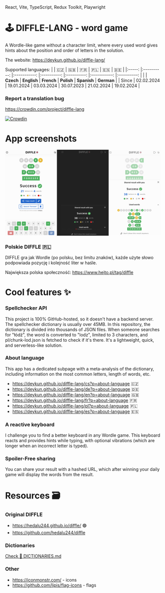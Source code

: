 React, Vite, TypeScript, Redux Toolkit, Playwright

# 🕹️ DIFFLE-LANG - word game

A Wordle-like game without a character limit, where every used word gives hints about the position and order of letters in the solution.

The website: https://deykun.github.io/diffle-lang/

Supported languages:
|       	|     🇨🇿     	|      🇬🇧     	|     🇫🇷     	|     🇵🇱     	|      🇪🇸     	|     🇩🇪     	|
|:-----:	|:----------:	|:-----------:	|:----------:	|:----------:	|:-----------:	|:----------:	|
|       	|  **Czech** 	| **English** 	| **French** 	| **Polish** 	| **Spanish** 	| **German** 	|
| Since 	| 02.02.2024 	|  19.01.2024 	| 03.03.2024 	| 30.07.2023 	|  21.02.2024 	| 19.02.2024 	|

<!---
   https://www.tablesgenerator.com/markdown_tables
-->

### Report a translation bug
https://crowdin.com/project/diffle-lang

[![Crowdin](https://badges.crowdin.net/diffle-lang/localized.svg)](https://crowdin.com/project/diffle-lang)

# App screenshots
![diffle lang app screenshots](./app-screenshots.png)

### Polskie DIFFLE 🇵🇱
DIFFLE gra jak Wordle (po polsku, bez limitu znaków), każde użyte słowo podpowiada pozycję i kolejność liter w haśle.

Największa polska społeczność: https://www.hejto.pl/tag/diffle

# Cool features ✨

### Spellchecker API
This project is 100% GitHub-hosted, so it doesn't have a backend server. The spellchecker dictionary is usually over 45MB. In this repository, the dictionary is divided into thousands of JSON files. When someone searches for "łódź", the word is converted to "lodz", limited to 3 characters, and pl/chunk-lod.json is fetched to check if it's there. It's a lightweight, quick, and serverless-like solution.

### About language 
This app has a dedicated subpage with a meta-analysis of the dictionary, including information on the most common letters, length of words, etc.

- https://deykun.github.io/diffle-lang/cs?p=about-language 🇨🇿 
- https://deykun.github.io/diffle-lang/de?p=about-language 🇩🇪 
- https://deykun.github.io/diffle-lang/en?p=about-language 🇬🇧
- https://deykun.github.io/diffle-lang/fr?p=about-language 🇫🇷
- https://deykun.github.io/diffle-lang/pl?p=about-language 🇵🇱
- https://deykun.github.io/diffle-lang/es?p=about-language 🇪🇸

### A reactive keyboard
I challenge you to find a better keyboard in any Wordle game. This keyboard reacts and provides hints while typing, with optional vibrations (which are longer when an incorrect letter is typed).

### Spoiler-Free sharing
You can share your result with a hashed URL, which after winning your daily game will display the words from the result.

# Resources 🗃️

### Original DIFFLE
 - https://hedalu244.github.io/diffle/ 🟢
 - https://github.com/hedalu244/diffle

### Dictionaries
[Check 📔 DICTIONARIES.md](DICTIONARIES.md)

### Other
 - https://iconmonstr.com/ - icons
 - https://github.com/lipis/flag-icons - flags
